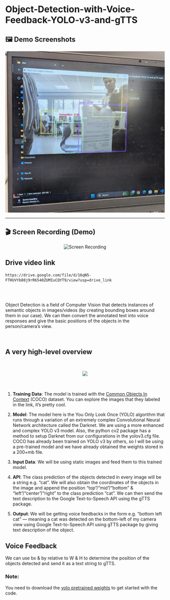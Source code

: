 # Object-Detection-with-Voice-Feedback-YOLO-v3-and-gTTS

## 🖼️ Demo Screenshots

<p align="center">
  <img src="example.jpeg" alt="Detection Screenshot" width="600">
</p>

---

## 🎬 Screen Recording (Demo)

<p align="center">
  <img src="exa.mp4" alt="Screen Recording" width="700">
</p>

## Drive video link
    
    https://drive.google.com/file/d/16qN5-FTHUVYb80j9rR6540ZUMIuCQYT9/view?usp=drive_link

<br>
<br>

Object Detection is a field of Computer Vision that detects instances of semantic objects in images/videos (by creating bounding boxes around them in our case).
We can then convert the annotated text into voice responses and give the basic positions of the objects in the person/camera’s view.

<br>

## A very high-level overview

<br>

<p align="center">
 <img src = "overview.png">
</p> 

<br>

1. **Training Data**: The model is trained with the [Common Objects In Context](https://cocodataset.org/#explore) (COCO) dataset. You can explore the images that they
labeled in the link, it’s pretty cool.

2. **Model**: The model here is the You Only Look Once (YOLO) algorithm that runs through a variation of an extremely complex Convolutional Neural Network architecture 
called the Darknet. We are using a more enhanced and complex YOLO v3 model. Also, the python cv2 package has a method to setup Darknet from our configurations in the yolov3.cfg file. COCO has already been trained on YOLO v3 by others, so I will be using a pre-trained model and we have already obtained the weights stored in a 200+mb file.

3. **Input Data**: We will be using static images and feed them to this trained model.

4. **API**: The class prediction of the objects detected in every image will be a string e.g. “cat”. We will also obtain the coordinates of the objects in the image 
and append the position “top”/“mid”/“bottom” & “left”/“center”/“right” to the class prediction “cat”. We can then send the text description to the Google 
Text-to-Speech API using the gTTS package.

5. **Output**: We will be getting voice feedbacks in the form e.g. “bottom left cat” — meaning a cat was detected on the bottom-left of my camera view using Google Text-to-Speech
API using gTTS package by giving text description of the object.

## Voice Feedback

We can use bx & by relative to W & H to determine the position of the objects detected and send it as a text string to gTTS.

### **Note**:
You need to download the [yolo pretrained weights](https://pjreddie.com/media/files/yolov3.weights) to get started with the code.
